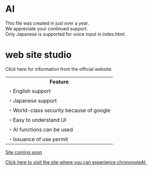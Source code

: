 # AI
This file was created in just over a year. <br>
We appreciate your continued support. <br>
Only Japanese is supported for voice input in index.html.
# web site studio
Click here for information from the official website. <br>
<table class="table is-striped is-fullwidth">
  <tfooter>
    <th>
      Feature
    </th>
  </tfooter>
  <tr>
    <td>
      ・English support
    </td>
      </tr>
  <tr>
    <td>
      ・Japanese support
    </td>
    </tr>
  <tr>
    <td>
      ・World-class security because of google
    </td>
    </tr>
  <tr>
    <td>
      ・Easy to understand UI
    </td>
    </tr>
  <tr>
      <td>
      ・AI functions can be used
      </td>  
    </tr>
  <tr>
    <td>
      ・Issuance of use permit
    </td>
    </tr>
</table>

[Site coming soon](https://sites.google.com)

[Click here to visit the site where you can experience chrononoteAI.](https://arcana426.github.io/)

